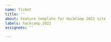 ```yaml
---
name: Ticket
title: ''
about: Feature template for HackCamp 2022 site 
labels: hackcamp_2022
assignees: ''

---
```


